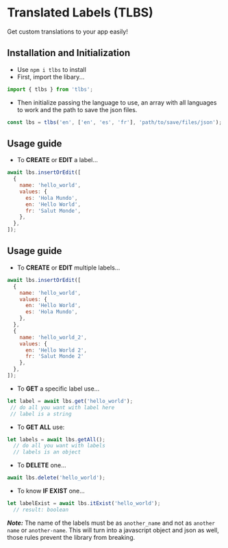 # Translated Labels (TLBS)
Get custom translations to your app easily!

## Installation and Initialization
- Use ```npm i tlbs``` to install
- First, import the libary...
```javascript
import { tlbs } from 'tlbs';
```
- Then initialize passing the language to use, an array with all languages to work and the path to save the json files.
``` javascript
const lbs = tlbs('en', ['en', 'es', 'fr'], 'path/to/save/files/json');
```
## Usage guide
- To **CREATE** or **EDIT** a label...
```javascript
await lbs.insertOrEdit([
  {
    name: 'hello_world',
    values: {
      es: 'Hola Mundo',
      en: 'Hello World',
      fr: 'Salut Monde',
    },
  },
]);
```
## Usage guide
- To **CREATE** or **EDIT** multiple labels...
```javascript
await lbs.insertOrEdit([
  {
    name: 'hello_world',
    values: {
      en: 'Hello World',
      es: 'Hola Mundo',
    },
  },
  {
    name: 'hello_world_2',
    values: {
      en: 'Hello World 2',
      fr: 'Salut Monde 2'
    },
  },
]);
```
- To **GET** a specific label use...
 ```javascript
let label = await lbs.get('hello_world');
  // do all you want with label here
  // label is a string
```
- To **GET ALL** use:
```javascript
let labels = await lbs.getAll();
  // do all you want with labels
  // labels is an object
```
- To **DELETE** one...
```javascript
await lbs.delete('hello_world');
```
- To know **IF EXIST** one...
```javascript
let labelExist = await lbs.itExist('hello_world');
  // result: boolean
```

_**Note:**_ The name of the labels must be as ```another_name``` and not as ```another name``` or ```another-name```. This will turn into a javascript object and json as well, those rules prevent the library from breaking.
